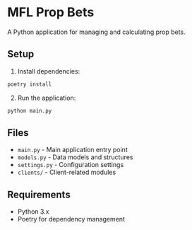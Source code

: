 # MFL Prop Bets

A Python application for managing and calculating prop bets.

## Setup

1. Install dependencies:
```bash
poetry install
```

2. Run the application:
```bash
python main.py
```

## Files

- `main.py` - Main application entry point
- `models.py` - Data models and structures
- `settings.py` - Configuration settings
- `clients/` - Client-related modules

## Requirements

- Python 3.x
- Poetry for dependency management